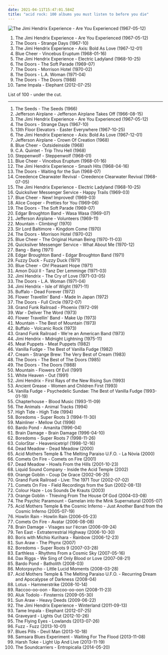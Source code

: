 ```yaml
---
date: 2021-04-11T15:47:01.584Z
title: "acid rock: 100 albums you must listen to before you die"
---
```

![The Jimi Hendrix Experience - Are You Experienced (1967-05-12)](https://img.discogs.com/Vu4jQjQNYVfIU-IOManIkLcna3U=/fit-in/600x596/filters:strip_icc():format(jpeg):mode_rgb():quality(90)/discogs-images/R-2018049-1510345968-8926.jpeg.jpg "The Jimi Hendrix Experience - Are You Experienced (1967-05-12)")
<ol class="albums">
<li data-cover="https://img.discogs.com/Vu4jQjQNYVfIU-IOManIkLcna3U=/fit-in/600x596/filters:strip_icc():format(jpeg):mode_rgb():quality(90)/discogs-images/R-2018049-1510345968-8926.jpeg.jpg" data-tags="psychedelic rock, classic rock, rock" role="button">The Jimi Hendrix Experience - Are You Experienced (1967-05-12)</li>
<li data-cover="http://coverartarchive.org/release/64026228-12c3-4532-b220-4da206ce02bd/1920531008-500.jpg" data-tags="psychedelic rock" role="button">The Doors - Strange Days (1967-10)</li>
<li data-cover="http://coverartarchive.org/release/a2662ae2-f06b-3cdd-892f-596646c03558/4119591705-500.jpg" data-tags="psychedelic, rock, psychedelic rock, classic rock" role="button">The Jimi Hendrix Experience - Axis: Bold As Love (1967-12-01)</li>
<li data-cover="http://coverartarchive.org/release/473711eb-af58-3041-852f-652554dd67a0/19844937707-500.jpg" data-tags="blues rock, psychedelic rock, 60s, hard rock" role="button">Blue Cheer - Vincebus Eruptum (1968-01-16)</li>
<li data-cover="https://img.discogs.com/7Gx_UZPGl_XLXQ-gUknH5025N_Q=/fit-in/600x594/filters:strip_icc():format(jpeg):mode_rgb():quality(90)/discogs-images/R-772821-1258482067.jpeg.jpg" data-tags="60s, psychedelic rock, classic rock, rock" role="button">The Jimi Hendrix Experience - Electric Ladyland (1968-10-25)</li>
<li data-cover="http://coverartarchive.org/release/c29d7552-b5df-42b8-aae7-03d1e250cb3a/2987858774-500.jpg" data-tags="psychedelic rock, 60s" role="button">The Doors - The Soft Parade (1969-07)</li>
<li data-cover="http://coverartarchive.org/release/bc92d940-c04c-4f71-8f3c-0c85fceda187/5918784034-500.jpg" data-tags="psychedelic rock, classic rock" role="button">The Doors - Morrison Hotel (1970-02)</li>
<li data-cover="http://coverartarchive.org/release/e68f23df-61e3-4264-bfc3-17ac3a6f856b/5132812481-500.jpg" data-tags="classic rock, psychedelic rock" role="button">The Doors - L.A. Woman (1971-04)</li>
<li data-cover="https://img.discogs.com/fISgBv4TlgKJwY1Pfk-pc0r2LxA=/fit-in/600x595/filters:strip_icc():format(jpeg):mode_rgb():quality(90)/discogs-images/R-496480-1380477165-9855.jpeg.jpg" data-tags="psychedelic rock, classic rock, 60s" role="button">The Doors - The Doors (1988)</li>
<li data-cover="https://img.discogs.com/SfcXMEQC-fnKkmHXC-O1StyZ8sk=/fit-in/600x600/filters:strip_icc():format(jpeg):mode_rgb():quality(90)/discogs-images/R-3885595-1551508522-5121.jpeg.jpg" data-tags="rock" role="button">Tame Impala - Elephant (2012-07-25)</li>
</ol>
List of 100 - under the cut.
<!-- more -->

_________________

<ol class="albums">
<li data-cover="http://coverartarchive.org/release/22862a47-2b63-4364-a00d-d38aa7cef4cd/4087870823-500.jpg" data-tags="garage rock, psychedelic" role="button">
The Seeds - The Seeds (1966)
</li>
<li data-cover="http://coverartarchive.org/release/dac32141-814d-3f11-817b-5ca3be10fe4f/22681733219-500.jpg" data-tags="folk rock, psychedelic rock" role="button">
Jefferson Airplane - Jefferson Airplane Takes Off (1966-08-15)
</li>
<li data-cover="https://img.discogs.com/Vu4jQjQNYVfIU-IOManIkLcna3U=/fit-in/600x596/filters:strip_icc():format(jpeg):mode_rgb():quality(90)/discogs-images/R-2018049-1510345968-8926.jpeg.jpg" data-tags="psychedelic rock, classic rock, rock" role="button">
The Jimi Hendrix Experience - Are You Experienced (1967-05-12)
</li>
<li data-cover="http://coverartarchive.org/release/64026228-12c3-4532-b220-4da206ce02bd/1920531008-500.jpg" data-tags="psychedelic rock" role="button">
The Doors - Strange Days (1967-10)
</li>
<li data-cover="http://coverartarchive.org/release/2b78e841-d663-4ce7-8127-0a3804d18536/21562260343-500.jpg" data-tags="psychedelic" role="button">
13th Floor Elevators - Easter Everywhere (1967-10-25)
</li>
<li data-cover="http://coverartarchive.org/release/a2662ae2-f06b-3cdd-892f-596646c03558/4119591705-500.jpg" data-tags="psychedelic, rock, psychedelic rock, classic rock" role="button">
The Jimi Hendrix Experience - Axis: Bold As Love (1967-12-01)
</li>
<li data-cover="http://coverartarchive.org/release/7217595f-d6be-4bde-9289-6636243f9eda/15863951043-500.jpg" data-tags="psychedelic rock" role="button">
Jefferson Airplane - Crown Of Creation (1968)
</li>
<li data-cover="https://img.discogs.com/5ZT4tpG49bIBOc3AyVaosvGgiJ4=/fit-in/600x600/filters:strip_icc():format(jpeg):mode_rgb():quality(90)/discogs-images/R-1769986-1526268468-4473.jpeg.jpg" data-tags="psychedelic, heavy metal, hard rock" role="button">
Blue Cheer - Outsideinside (1968)
</li>
<li data-cover="https://via.placeholder.com/450" data-tags="psychedelic" role="button">
C.A. Quintet - Trip Thru Hell (1968)
</li>
<li data-cover="https://img.discogs.com/KLPzH0u3SHV4jySHL4SarimNTCQ=/fit-in/600x583/filters:strip_icc():format(jpeg):mode_rgb():quality(90)/discogs-images/R-507037-1577718686-2776.jpeg.jpg" data-tags="hard rock" role="button">
Steppenwolf - Steppenwolf (1968-01)
</li>
<li data-cover="http://coverartarchive.org/release/473711eb-af58-3041-852f-652554dd67a0/19844937707-500.jpg" data-tags="blues rock, psychedelic rock, 60s, hard rock" role="button">
Blue Cheer - Vincebus Eruptum (1968-01-16)
</li>
<li data-cover="https://img.discogs.com/Y-gkiGxkF9Ji4Twhv_9EBCArXR4=/fit-in/600x582/filters:strip_icc():format(jpeg):mode_rgb():quality(90)/discogs-images/R-4953368-1380614687-8852.jpeg.jpg" data-tags="classic rock, 60s, psychedelic" role="button">
The Jimi Hendrix Experience - Smash Hits (1968-04-16)
</li>
<li data-cover="http://coverartarchive.org/release/cffaf406-bc87-4633-9d99-cea7d6106bf6/2987749144-500.jpg" data-tags="psychedelic rock, classic rock" role="button">
The Doors - Waiting for the Sun (1968-07)
</li>
<li data-cover="http://coverartarchive.org/release/9246bec3-3805-417e-9fdc-7f5c3f074821/8749824583-500.jpg" data-tags="classic rock, blues rock, swamp rock" role="button">
Creedence Clearwater Revival - Creedence Clearwater Revival (1968-07-05)
</li>
<li data-cover="https://img.discogs.com/7Gx_UZPGl_XLXQ-gUknH5025N_Q=/fit-in/600x594/filters:strip_icc():format(jpeg):mode_rgb():quality(90)/discogs-images/R-772821-1258482067.jpeg.jpg" data-tags="60s, psychedelic rock, classic rock, rock" role="button">
The Jimi Hendrix Experience - Electric Ladyland (1968-10-25)
</li>
<li data-cover="https://img.discogs.com/sEqu7m8V2M8DySXp2VBC9MRuxpM=/fit-in/600x600/filters:strip_icc():format(jpeg):mode_rgb():quality(90)/discogs-images/R-3898081-1589187732-6072.jpeg.jpg" data-tags="60s, psychedelic rock, psychedelic" role="button">
Quicksilver Messenger Service - Happy Trails (1969-03)
</li>
<li data-cover="http://coverartarchive.org/release/4b25546a-7f48-4588-a2be-a764aeb9586b/1744536857-500.jpg" data-tags="classic rock, hard rock, blues rock" role="button">
Blue Cheer - New! Improved! (1969-03)
</li>
<li data-cover="http://coverartarchive.org/release/d9a315a8-0195-3361-bdd4-897cda5fc1a6/9259341378-500.jpg" data-tags="psychedelic rock, hard rock, classic rock, rock" role="button">
Alice Cooper - Pretties for You (1969-06)
</li>
<li data-cover="http://coverartarchive.org/release/c29d7552-b5df-42b8-aae7-03d1e250cb3a/2987858774-500.jpg" data-tags="psychedelic rock, 60s" role="button">
The Doors - The Soft Parade (1969-07)
</li>
<li data-cover="https://img.discogs.com/Fm-5djCOVH9EsHw9jEFKN6u-vic=/fit-in/320x320/filters:strip_icc():format(jpeg):mode_rgb():quality(90)/discogs-images/R-1659006-1371205739-3367.jpeg.jpg" data-tags="progressive, acid rock" role="button">
Edgar Broughton Band - Wasa Wasa (1969-07)
</li>
<li data-cover="https://img.discogs.com/Hh14whL1PQxQRxK1d0k1Ipxmets=/fit-in/600x595/filters:strip_icc():format(jpeg):mode_rgb():quality(90)/discogs-images/R-1586134-1313541166.jpeg.jpg" data-tags="60s, psychedelic rock" role="button">
Jefferson Airplane - Volunteers (1969-11)
</li>
<li data-cover="http://coverartarchive.org/release/ced20f68-1f23-47ed-b553-bd6ea460b343/9615267927-500.jpg" data-tags="classic rock, hard rock" role="button">
Mountain - Climbing! (1970)
</li>
<li data-cover="https://img.discogs.com/8pkutqgJacX1_2seQtHmqZdnw-Y=/fit-in/600x600/filters:strip_icc():format(jpeg):mode_rgb():quality(90)/discogs-images/R-1353786-1569940329-2437.jpeg.jpg" data-tags="hard rock" role="button">
Sir Lord Baltimore - Kingdom Come (1970)
</li>
<li data-cover="http://coverartarchive.org/release/bc92d940-c04c-4f71-8f3c-0c85fceda187/5918784034-500.jpg" data-tags="psychedelic rock, classic rock" role="button">
The Doors - Morrison Hotel (1970-02)
</li>
<li data-cover="http://coverartarchive.org/release/4fbde715-6011-46b2-b23b-b8f350e43b42/19201321372-500.jpg" data-tags="hard rock, stoner rock, acid rock" role="button">
Blue Cheer - The Original Human Being (1970-11-03)
</li>
<li data-cover="https://img.discogs.com/ekhZW1fKz0iRi5MQGS7iATzPxAk=/fit-in/600x599/filters:strip_icc():format(jpeg):mode_rgb():quality(90)/discogs-images/R-5186938-1530662340-5839.jpeg.jpg" data-tags="classic rock, classic, psychedelic rock, acid rock, owned lps" role="button">
Quicksilver Messenger Service - What About Me (1970-12)
</li>
<li data-cover="http://coverartarchive.org/release/2fb5a8a6-d41c-4676-84eb-ab9d18d47f37/9217298968-500.jpg" data-tags="hard rock" role="button">
Bang - Bang (1971)
</li>
<li data-cover="https://img.discogs.com/PT_V4G94blyI8vEwBNdDpWDmzSo=/fit-in/600x593/filters:strip_icc():format(jpeg):mode_rgb():quality(90)/discogs-images/R-3826977-1345967310-7270.jpeg.jpg" data-tags="rock, 70s, progressive rock" role="button">
Edgar Broughton Band - Edgar Broughton Band (1971)
</li>
<li data-cover="http://coverartarchive.org/release/3523e9f3-2fae-42a5-ac04-0453a65d7418/10814617750-500.jpg" data-tags="progressive rock" role="button">
Fuzzy Duck - Fuzzy Duck (1971)
</li>
<li data-cover="https://img.discogs.com/86eQW801nhdY_SGwSBWK1dUSfyM=/fit-in/393x393/filters:strip_icc():format(jpeg):mode_rgb():quality(90)/discogs-images/R-2125568-1305464738.jpeg.jpg" data-tags="classic rock, heavy metal, rock, hard rock, blues-rock, acid rock" role="button">
Blue Cheer - Oh! Pleasant Hope (1971)
</li>
<li data-cover="https://img.discogs.com/LKc5J2hWiYSrLrm4-w8Q_zMeF-g=/fit-in/466x466/filters:strip_icc():format(jpeg):mode_rgb():quality(90)/discogs-images/R-450890-1118557014.jpg.jpg" data-tags="krautrock" role="button">
Amon Düül II - Tanz Der Lemminge (1971-03)
</li>
<li data-cover="http://coverartarchive.org/release/df2bb44c-c508-3499-8f6e-bbb942b30f5e/15629060205-500.jpg" data-tags="rock, classic rock" role="button">
Jimi Hendrix - The Cry of Love (1971-03-05)
</li>
<li data-cover="http://coverartarchive.org/release/e68f23df-61e3-4264-bfc3-17ac3a6f856b/5132812481-500.jpg" data-tags="classic rock, psychedelic rock" role="button">
The Doors - L.A. Woman (1971-04)
</li>
<li data-cover="http://coverartarchive.org/release/28c3d885-46c9-3961-b27d-2a29b14195ea/3645128466-500.jpg" data-tags="classic rock, psychedelic rock, blues rock, rhythm and blues, guitar hero, acid rock, hendrix, gammarec, freepurp1e" role="button">
Jimi Hendrix - Isle of Wight (1971-11)
</li>
<li data-cover="http://coverartarchive.org/release/f8225f18-164d-48a9-ba0d-8cd632588bf5/17393605253-500.jpg" data-tags="stoner rock, psychedelic rock" role="button">
Buffalo - Dead Forever (1972)
</li>
<li data-cover="http://coverartarchive.org/release/493af86a-366b-44ce-a4a2-446bc4c03e6d/4847312749-500.jpg" data-tags="progressive rock, psychedelic rock, acid rock, cd i own" role="button">
Flower Travellin' Band - Made In Japan (1972)
</li>
<li data-cover="http://coverartarchive.org/release/ce1d3c09-9f63-3853-b8d8-7453e3c93271/5909851552-500.jpg" data-tags="70s" role="button">
The Doors - Full Circle (1972-07)
</li>
<li data-cover="http://coverartarchive.org/release/30a83ec2-5dba-426b-8205-0865eb635667/22669459419-500.jpg" data-tags="rock, grand funk railroad" role="button">
Grand Funk Railroad - Phoenix (1972-09)
</li>
<li data-cover="http://coverartarchive.org/release/df7fd1e6-822d-46de-aff0-2cef99d6bf5f/27924372464-500.jpg" data-tags="jazz, funk, stoner, jazz rock, war, funk rock, acid rock, united artists records, deliver the word" role="button">
War - Deliver The Word (1973)
</li>
<li data-cover="http://coverartarchive.org/release/8b9c772e-9b26-41d0-bfe1-469b9eea2b32/8999875635-500.jpg" data-tags="hard rock, progressive rock, psychedelic rock" role="button">
Flower Travellin' Band - Make Up (1973)
</li>
<li data-cover="http://coverartarchive.org/release/24a94fd7-064e-4feb-a484-2c62fc9f82d6/3618578118-500.jpg" data-tags="classic rock" role="button">
Mountain - The Best of Mountain (1973)
</li>
<li data-cover="http://coverartarchive.org/release/26b5dc45-796d-45ee-bf0d-de0273994efc/9802391310-500.jpg" data-tags="stoner metal" role="button">
Buffalo - Volcanic Rock (1973)
</li>
<li data-cover="http://coverartarchive.org/release/b0516101-aa8f-43ea-8e91-991fa258ae51/9070807732-500.jpg" data-tags="classic rock, hard rock" role="button">
Grand Funk Railroad - We're an American Band (1973)
</li>
<li data-cover="http://coverartarchive.org/release/df0b92e9-9302-4694-a054-f8d0811d1043/12688412253-500.jpg" data-tags="psychedelic rock" role="button">
Jimi Hendrix - Midnight Lightning (1975-11)
</li>
<li data-cover="https://img.discogs.com/Q8xoFNDypJ7_FHJRZ7DJh-O1pG8=/fit-in/500x500/filters:strip_icc():format(jpeg):mode_rgb():quality(90)/discogs-images/R-4212956-1358700977-2269.jpeg.jpg" data-tags="hardcore punk" role="button">
Meat Puppets - Meat Puppets (1982)
</li>
<li data-cover="http://coverartarchive.org/release/c8a4a309-f4a6-3674-918b-0470074ffe1e/28124450662-500.jpg" data-tags="psychedelic, classic rock, 60s, hard rock" role="button">
Vanilla Fudge - The Best of Vanilla Fudge (1982)
</li>
<li data-cover="https://img.discogs.com/NgisEsBo7RmUkbA4O2U_jZh_OJA=/fit-in/600x600/filters:strip_icc():format(jpeg):mode_rgb():quality(90)/discogs-images/R-3465193-1331509991.jpeg.jpg" data-tags="compilation" role="button">
Cream - Strange Brew: The Very Best of Cream (1983)
</li>
<li data-cover="https://img.discogs.com/fFEJ6AJ-UUlkXDMBnTn2PULqNxE=/fit-in/600x543/filters:strip_icc():format(jpeg):mode_rgb():quality(90)/discogs-images/R-397370-1604657610-1339.jpeg.jpg" data-tags="classic rock" role="button">
The Doors - The Best of The Doors (1985)
</li>
<li data-cover="https://img.discogs.com/fISgBv4TlgKJwY1Pfk-pc0r2LxA=/fit-in/600x595/filters:strip_icc():format(jpeg):mode_rgb():quality(90)/discogs-images/R-496480-1380477165-9855.jpeg.jpg" data-tags="psychedelic rock, classic rock, 60s" role="button">
The Doors - The Doors (1988)
</li>
<li data-cover="http://coverartarchive.org/release/e2857985-2308-43d8-95fe-aefb394b24c2/8114096811-500.jpg" data-tags="classic rock, 70s, hard rock, mountain" role="button">
Mountain - Flowers Of Evil (1991)
</li>
<li data-cover="http://coverartarchive.org/release/0bf3bcae-7421-48e5-a1dd-03e3fb1653ee/28682063762-500.jpg" data-tags="psychedelic rock, acid rock, this album is so thoroughly fantastic and magical and perfect that i want to die" role="button">
White Heaven - Out (1991)
</li>
<li data-cover="http://coverartarchive.org/release/bc0005f1-e3db-4104-a0a1-3ef84c85a857/22686602913-500.jpg" data-tags="classic rock, jimi hendrix" role="button">
Jimi Hendrix - First Rays of the New Rising Sun (1993)
</li>
<li data-cover="http://coverartarchive.org/release/f3e49a38-8a11-4852-b7f0-970cc4def7b0/16233112194-500.jpg" data-tags="psychedelic, psychedelic rock, blues rock, acid rock, heavy psych, mandatory, albums to listen to, 1970 albums, favorite albums of the 70s" role="button">
Ancient Grease - Women and Children First (1993)
</li>
<li data-cover="http://coverartarchive.org/release/b4daeacc-8a99-4625-a908-d809f0d4af09/15540959021-500.jpg" data-tags="hard rock, progressive rock, psychedelic rock" role="button">
Vanilla Fudge - Psychedelic Sundae: The Best of Vanilla Fudge (1993-01-19)
</li>
<li data-cover="http://coverartarchive.org/release/0a1c8de5-54bf-3efd-99af-e9757a9184a3/7941708576-500.jpg" data-tags="shoegaze" role="button">
Chapterhouse - Blood Music (1993-11-09)
</li>
<li data-cover="https://img.discogs.com/q2QH8Hbu_m0o4Mk_fIOe4569N9U=/fit-in/600x537/filters:strip_icc():format(jpeg):mode_rgb():quality(90)/discogs-images/R-3962149-1531137183-2190.jpeg.jpg" data-tags="classic rock, rock" role="button">
The Animals - Animal Tracks (1994)
</li>
<li data-cover="http://coverartarchive.org/release/e76bcfc5-08fb-4577-8afe-b41105e61f32/16578583211-500.jpg" data-tags="classic rock, hard rock, progressive rock, psychedelic rock" role="button">
High Tide - High Tide (1994)
</li>
<li data-cover="https://img.discogs.com/ARf3Kux6KBukRubQf3sUDXP3suM=/fit-in/600x600/filters:strip_icc():format(jpeg):mode_rgb():quality(90)/discogs-images/R-492678-1589589670-1172.jpeg.jpg" data-tags="noise rock" role="button">
Boredoms - Super Roots 3 (1994-11-30)
</li>
<li data-cover="https://img.discogs.com/p1zZ6EkO7mJ09-YkUfymMX3DaCg=/fit-in/236x236/filters:strip_icc():format(jpeg):mode_rgb():quality(90)/discogs-images/R-637943-1141764498.jpeg.jpg" data-tags="noise rock" role="button">
Mainliner - Mellow Out (1996)
</li>
<li data-cover="https://img.discogs.com/qjIJpWeXcRW6WATBzDzuNbfVmPE=/fit-in/600x593/filters:strip_icc():format(jpeg):mode_rgb():quality(90)/discogs-images/R-4426176-1523097446-8851.jpeg.jpg" data-tags="psychedelic rock" role="button">
Bardo Pond - Amanita (1996-04)
</li>
<li data-cover="https://img.discogs.com/jpaR4q4KSt5nEP4kMZpHB2YcsfY=/fit-in/555x526/filters:strip_icc():format(jpeg):mode_rgb():quality(90)/discogs-images/R-9958497-1489234825-6045.jpeg.jpg" data-tags="psychedelic, jamendo, acid rock, science-fiction" role="button">
Brain Damage - Brain Damage (1996-04-10)
</li>
<li data-cover="http://coverartarchive.org/release/2ce407dd-9c13-4ce4-9e86-c4dd3947403a/18593284086-500.jpg" data-tags="psychedelic rock, neo-psychedelia" role="button">
Boredoms - Super Roots 7 (1998-11-26)
</li>
<li data-cover="https://img.discogs.com/HEmaKCthqzYz3GMCnVosCHsr3f0=/fit-in/600x599/filters:strip_icc():format(jpeg):mode_rgb():quality(90)/discogs-images/R-13291665-1552928668-7362.jpeg.jpg" data-tags="alternative, hungarian, acid rock, kedvenc" role="button">
ColorStar - Heavenicetrip! (1998-12-16)
</li>
<li data-cover="http://coverartarchive.org/release/24dacf69-5e1a-4b39-807c-99a31a79fbe5/7409904023-500.jpg" data-tags="psychedelic, stoner rock" role="button">
Dead Meadow - Dead Meadow (2000)
</li>
<li data-cover="http://coverartarchive.org/release/e378ed3f-2d61-4b25-a89a-6c53d2b7eacf/9183271984-500.jpg" data-tags="psychedelic rock" role="button">
Acid Mothers Temple & The Melting Paraiso U.F.O. - La Nòvia (2000)
</li>
<li data-cover="https://img.discogs.com/heisxwTrcrF-2WkBJUQCTynQI9Y=/fit-in/600x600/filters:strip_icc():format(jpeg):mode_rgb():quality(90)/discogs-images/R-454076-1449432846-9971.jpeg.jpg" data-tags="stoner rock" role="button">
Comets On Fire - Comets on Fire (2001)
</li>
<li data-cover="http://coverartarchive.org/release/b31c4dcd-4074-4e29-ab09-e8321d57f086/19351966139-500.jpg" data-tags="psychedelic" role="button">
Dead Meadow - Howls From the Hills (2001-10-23)
</li>
<li data-cover="https://img.discogs.com/n_7r2apNvGWk-oE9ROoOutZgNfk=/fit-in/600x596/filters:strip_icc():format(jpeg):mode_rgb():quality(90)/discogs-images/R-3317297-1350022655-8382.jpeg.jpg" data-tags="indie rock, psychedelic rock, acid rock, heavy psychedelia" role="button">
Liquid Sound Company - Inside the Acid Temple (2002)
</li>
<li data-cover="https://img.discogs.com/h-yEdvYFBL0aGJisLHfrk1Qf2so=/fit-in/600x600/filters:strip_icc():format(jpeg):mode_rgb():quality(90)/discogs-images/R-1375376-1302093174.jpeg.jpg" data-tags="stoner rock, stoner metal" role="button">
Orange Goblin - Coup De Grace (2002-06-25)
</li>
<li data-cover="http://coverartarchive.org/release/3a5b6dee-4d9c-4653-b16c-56035b4f3650/20424944292-500.jpg" data-tags="classic rock, grand funk railroad" role="button">
Grand Funk Railroad - Live: The 1971 Tour (2002-07-02)
</li>
<li data-cover="https://img.discogs.com/ilV5lfjLnMo9IypskfWkEe58c8A=/fit-in/600x593/filters:strip_icc():format(jpeg):mode_rgb():quality(90)/discogs-images/R-454083-1340085660-5184.jpeg.jpg" data-tags="psychedelic" role="button">
Comets On Fire - Field Recordings from the Sun (2002-08-13)
</li>
<li data-cover="http://coverartarchive.org/release/3e987749-bbc4-4e34-bad8-058991f4f696/4558387608-500.jpg" data-tags="stoner rock" role="button">
Colour Haze - Los Sounds De Krauts (2003)
</li>
<li data-cover="http://coverartarchive.org/release/7dc22351-a8db-4b70-baf4-45ecf144087f/19809703359-500.jpg" data-tags="stoner rock, stoner metal" role="button">
Orange Goblin - Thieving From The House Of God (2004-03-08)
</li>
<li data-cover="https://img.discogs.com/wQuhKafYNuC-F6XvabSNFyQBKmM=/fit-in/150x150/filters:strip_icc():format(jpeg):mode_rgb():quality(90)/discogs-images/R-861595-1166471147.gif.jpg" data-tags="stoner rock, space rock, checkitout, acid rock, heavy psych, le fol esquif en vogue" role="button">
The Psychic Paramount - Gamelan into the Mink Supernatural (2005-07)
</li>
<li data-cover="http://coverartarchive.org/release/239e5ea9-b1c3-48f9-9e71-426501cb47b2/11520396740-500.jpg" data-tags="space rock, psychedelic rock, acid rock, heavy psych, acid punk, two drummers" role="button">
Acid Mothers Temple & the Cosmic Inferno - Just Another Band from the Cosmic Inferno (2005-07-19)
</li>
<li data-cover="http://coverartarchive.org/release/7aca4efb-672f-4029-a9ad-040d9744ca4d/16026461141-500.jpg" data-tags="00s" role="button">
Howlin Rain - Howlin Rain (2006-05-23)
</li>
<li data-cover="https://img.discogs.com/1GWE_BiRARTjYOcdYIy3RiGkyB8=/fit-in/600x600/filters:strip_icc():format(jpeg):mode_rgb():quality(90)/discogs-images/R-836252-1163761432.jpeg.jpg" data-tags="psychedelic rock" role="button">
Comets On Fire - Avatar (2006-08-08)
</li>
<li data-cover="http://coverartarchive.org/release/c5235ac7-4187-36b9-b41d-6625e0100d84/7029631592-500.jpg" data-tags="jamendo" role="button">
Brain Damage - Visages sur l'écran (2006-09-24)
</li>
<li data-cover="http://coverartarchive.org/release/0d8ba774-340f-482e-ad13-0029f3bf2b56/19765630473-500.jpg" data-tags="desert rock" role="button">
Ten East - Extraterrestrial Highway (2006-10-30)
</li>
<li data-cover="http://coverartarchive.org/release/131a2534-be4b-4e77-baf8-4538e218d40b/6454434623-500.jpg" data-tags="psychedelic, japanese, psychedelic rock" role="button">
Boris with Michio Kurihara - Rainbow (2006-12-23)
</li>
<li data-cover="http://coverartarchive.org/release/a7eb9051-ae66-45cc-b2a8-20ec40c4f046/15764487300-500.jpg" data-tags="freak folk, space rock, neo-psychedelia, acid rock" role="button">
Sun Araw - The Phynx (2007)
</li>
<li data-cover="https://img.discogs.com/0f36ac86c54fe502a205affaefeae52f092904f2/images/spacer.gif" data-tags="space rock" role="button">
Boredoms - Super Roots 9 (2007-03-28)
</li>
<li data-cover="http://coverartarchive.org/release/d017c662-5260-4165-96e2-20ec764c83e7/4605462658-500.jpg" data-tags="stoner rock, psychedelic rock" role="button">
Earthless - Rhythms From a Cosmic Sky (2007-05-16)
</li>
<li data-cover="https://img.discogs.com/bM_hPrXXYNVYpKdvkCeibnZmmk0=/fit-in/600x521/filters:strip_icc():format(jpeg):mode_rgb():quality(90)/discogs-images/R-1142758-1513971160-1348.jpeg.jpg" data-tags="rock, alternative rock, blues, psychedelic, acid rock, acid blues, heroin rock, dulukk, drunk alone, dulukkcore, total spambo, spambo, jpoptrasher loves tags, jpoptrasher likes tagging chelsea wolfe, jpoptrasher, jpoptrasher loves this artist so much, jpoptrasher loves sevdaliza, jpoptrasher loves this, jpoptrasher favorite tag target, jpoptrasher jpoptrasher, jpoptrasher jpoptrasher jpoptrasher, jpoptrasher jpoptrasher jpoptrasher jpoptrasher, jpoptrasher jpoptrasher jpoptrasher jpoptrasher jpoptrasher, jpoptrasher jpoptrasher jpoptrasher jpoptrasher jpoptrasher jpoptrasher jpoptrasher, jpoptrasher loves this artist, jpoptrasher loves tagging this artist over and over again, jpoptrasher loves some tags, jpoptrasher tagged this, jpoptrasher loves king dude, jpoptrasher loves carmen de mairena, jpoptrasher loves diamanda galas, jpoptrasher loves diamanda, jpoptrasher loves tagging diamanda, jpoptrasher loves tagging king dude, jpoptrasher loves tagging sevdaliza, jpoptrashercore, jpoptrasher-core, dulukk loves this artist, dulukk loves tags, dulukk likes tagging chelsea wolfe, dulukk loves this, dulukk favorite tag target, dulukk dulukk, dulukk dulukk dulukk, dulukk dulukk dulukk dulukk, dulukk dulukk dulukk dulukk dulukk, dulukk dulukk dulukk dulukk dulukk dulukk dulukk, dulukk loves tagging this artist over and over again, dulukk loves some tags, dulukk tagged this, dulukk loves king dude, dulukk loves carmen de mairena, dulukk loves diamanda galas, dulukk loves diamanda, dulukk loves tagging diamanda, dulukk loves tagging king dude, dulukk loves sevdaliza, dulukk loves tagging sevdaliza, dulukk loves this artist so much, dulukk-core, lenushiromiya loves this artist, lenushiromiya loves tags, lenushiromiya likes tagging chelsea wolfe, lenushiromiya, lenushiromiya loves this, lenushiromiya favorite tag target, lenushiromiya lenushiromiya, lenushiromiya lenushiromiya lenushiromiya, lenushiromiya lenushiromiya lenushiromiya lenushiromiya, lenushiromiya lenushiromiya lenushiromiya lenushiromiya lenushiromiya, lenushiromiya lenushiromiya lenushiromiya lenushiromiya lenushiromiya lenushiromiya lenushiromiya, lenushiromiya loves tagging this artist over and over again, lenushiromiya loves some tags, lenushiromiya tagged this, lenushiromiya loves king dude, lenushiromiya loves carmen de mairena, lenushiromiya loves diamanda galas, lenushiromiya loves diamanda, lenushiromiya loves tagging diamanda, lenushiromiya loves tagging king dude, lenushiromiya loves sevdaliza, lenushiromiya loves tagging sevdaliza, lenushiromiya loves this artist so much, lenushiromiyacore, lenushiromiya-core, dulukk jpoptrasher lenushiromiya, dulukk and jpoptrasher and lenushiromiya make sweet tag love, contemporary muslim, total dulukk and jpoptrasher and lenushiromiya spam the fuck out of everything, dulukk and jpoptrasher and lenushiromiya spam the fuck out of everything, animegirl77 loves this artist, total dulukk and jpoptrasher and animegirl77 spam the fuck out of everything, dulukk and jpoptrasher and animegirl77 spam the fuck out of everything, animegirl77 loves tags, animegirl77 likes tagging chelsea wolfe, animegirl77, animegirl77 loves this" role="button">
Dax Riggs - We Sing of Only Blood or Love (2007-08-21)
</li>
<li data-cover="https://img.discogs.com/qjIJpWeXcRW6WATBzDzuNbfVmPE=/fit-in/600x593/filters:strip_icc():format(jpeg):mode_rgb():quality(90)/discogs-images/R-4426176-1523097446-8851.jpeg.jpg" data-tags="space rock, psychedelic rock, acid rock, three lobed" role="button">
Bardo Pond - Batholith (2008-03)
</li>
<li data-cover="https://img.discogs.com/OFRqzacWmweSCg3sCk6YKWpSMn0=/fit-in/600x600/filters:strip_icc():format(jpeg):mode_rgb():quality(90)/discogs-images/R-13765085-1560626477-5838.jpeg.jpg" data-tags="progressive rock" role="button">
Motorpsycho - Little Lucid Moments (2008-03-28)
</li>
<li data-cover="http://coverartarchive.org/release/09bb4c46-d589-4ceb-9b0a-8c7a77672aef/22678888173-500.jpg" data-tags="acid rock, freakout, psychedelic metal" role="button">
Acid Mothers Temple & The Melting Paraiso U.F.O. - Recurring Dream and Apocalypse of Darkness (2008-04)
</li>
<li data-cover="https://img.discogs.com/XyT9hqVCCYDtQc5NmkjglQvy3Gw=/fit-in/600x473/filters:strip_icc():format(jpeg):mode_rgb():quality(90)/discogs-images/R-13701094-1559316134-8416.jpeg.jpg" data-tags="instrumental, 00's, acid rock, jam rock" role="button">
Lotus - Hammerstrike (2008-10-14)
</li>
<li data-cover="https://img.discogs.com/UI8smHweqRNsbJklJKDCxfvzBD4=/fit-in/600x590/filters:strip_icc():format(jpeg):mode_rgb():quality(90)/discogs-images/R-1574308-1230055980.jpeg.jpg" data-tags="post-rock, 10s, neo-psychedelia, acid rock, not not fun, psychedelic noise, drone noise" role="button">
Raccoo-oo-oon - Raccoo-oo-oon (2008-11-23)
</li>
<li data-cover="http://coverartarchive.org/release/c3167de2-e1f2-4fdb-bc72-9610c837be6a/14303013313-500.jpg" data-tags="french, experimental, noise rock, psychedelic, late night, space rock, intense, psychedelic rock, drone doom, black, drone rock, acid rock, heavy psych, experimental black metal, doomgaze, noise metal, norma evangelium diaboli, noisegaze, black noise, ritual musick, creeping chaos, pscychedelic rock, the ajna offensive" role="button">
Aluk Todolo - Finsternis (2009-05-30)
</li>
<li data-cover="https://img.discogs.com/nm60ZSy0RSuTi0Pd9CLXzFAYazo=/fit-in/600x600/filters:strip_icc():format(jpeg):mode_rgb():quality(90)/discogs-images/R-1846535-1436105410-4304.jpeg.jpg" data-tags="dub, psychedelic, drone, space rock, tropical, neo-psychedelia, acid rock, prda, dub rock, not not fun records, sun ark records" role="button">
Sun Araw - Heavy Deeds (2009-06-22)
</li>
<li data-cover="http://coverartarchive.org/release/754c2b9e-f2b5-41a5-8f18-bf270610624b/27391067889-500.jpg" data-tags="psychedelic rock" role="button">
The Jimi Hendrix Experience - Winterland (2011-09-13)
</li>
<li data-cover="https://img.discogs.com/SfcXMEQC-fnKkmHXC-O1StyZ8sk=/fit-in/600x600/filters:strip_icc():format(jpeg):mode_rgb():quality(90)/discogs-images/R-3885595-1551508522-5121.jpeg.jpg" data-tags="rock" role="button">
Tame Impala - Elephant (2012-07-25)
</li>
<li data-cover="http://coverartarchive.org/release/7ffd99fa-4e2b-4dd2-aca7-edbabf6803a5/3330588150-500.jpg" data-tags="rock, hard rock, stoner rock, psychedelic rock" role="button">
Graveyard - Lights Out (2012-10-26)
</li>
<li data-cover="http://coverartarchive.org/release/201739b5-7fcf-4fbe-83f7-decb7c1d4424/8190761876-500.jpg" data-tags="folk, blues, psychedelic rock, blues rock, acid rock,  psyhcedelic rock,  grunge" role="button">
The Flying Eyes - Lowlands (2013-07-26)
</li>
<li data-cover="http://coverartarchive.org/release/2be2a198-cb9a-4f00-848f-bcfaebb034e3/5355867457-500.jpg" data-tags="garage rock, psychedelic rock" role="button">
Fuzz - Fuzz (2013-10-01)
</li>
<li data-cover="http://coverartarchive.org/release/afea6f07-a8ee-4fd9-9585-36c0eb88bbf7/5483569429-500.jpg" data-tags="blues rock" role="button">
Blues Pills - Devil Man (2013-10-18)
</li>
<li data-cover="http://coverartarchive.org/release/0483b086-3bc1-4009-98e5-865dce13a213/12338311332-500.jpg" data-tags="hard rock, stoner rock, psychedelic rock" role="button">
Samsara Blues Experiment - Waiting For The Flood (2013-11-08)
</li>
<li data-cover="http://coverartarchive.org/release/b2600552-3f6b-497a-b452-18d65c3574cc/11546725708-500.jpg" data-tags="psychedelic rock" role="button">
Harsh Toke - Light Up And Live (2013-11-19)
</li>
<li data-cover="http://coverartarchive.org/release/ea3f0a42-68be-49c6-a5fe-81caee0d0080/7659046168-500.jpg" data-tags="psychedelic, ghost box" role="button">
The Soundcarriers - Entropicalia (2014-05-20)
</li>
</ol>